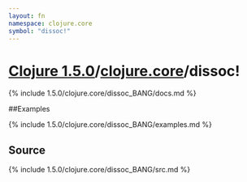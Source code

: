 ```yaml
---
layout: fn
namespace: clojure.core
symbol: "dissoc!"
---
```


# [Clojure 1.5.0](../../)/[clojure.core](../)/dissoc!

{% include 1.5.0/clojure.core/dissoc_BANG/docs.md %}

##Examples

{% include 1.5.0/clojure.core/dissoc_BANG/examples.md %}
## Source
{% include 1.5.0/clojure.core/dissoc_BANG/src.md %}

